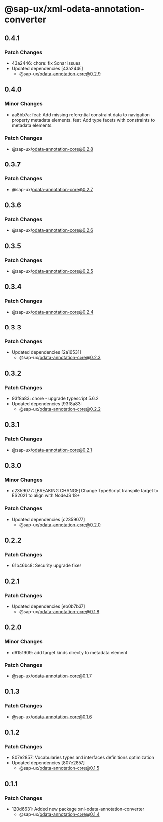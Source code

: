 # @sap-ux/xml-odata-annotation-converter

## 0.4.1

### Patch Changes

-   43a2446: chore: fix Sonar issues
-   Updated dependencies [43a2446]
    -   @sap-ux/odata-annotation-core@0.2.9

## 0.4.0

### Minor Changes

-   aa8bb7a: feat: Add missing referential constraint data to navigation property metadata elements.
    feat: Add type facets with constraints to metadata elements.

### Patch Changes

-   @sap-ux/odata-annotation-core@0.2.8

## 0.3.7

### Patch Changes

-   @sap-ux/odata-annotation-core@0.2.7

## 0.3.6

### Patch Changes

-   @sap-ux/odata-annotation-core@0.2.6

## 0.3.5

### Patch Changes

-   @sap-ux/odata-annotation-core@0.2.5

## 0.3.4

### Patch Changes

-   @sap-ux/odata-annotation-core@0.2.4

## 0.3.3

### Patch Changes

-   Updated dependencies [2a16531]
    -   @sap-ux/odata-annotation-core@0.2.3

## 0.3.2

### Patch Changes

-   93f8a83: chore - upgrade typescript 5.6.2
-   Updated dependencies [93f8a83]
    -   @sap-ux/odata-annotation-core@0.2.2

## 0.3.1

### Patch Changes

-   @sap-ux/odata-annotation-core@0.2.1

## 0.3.0

### Minor Changes

-   c2359077: [BREAKING CHANGE] Change TypeScript transpile target to ES2021 to align with NodeJS 18+

### Patch Changes

-   Updated dependencies [c2359077]
    -   @sap-ux/odata-annotation-core@0.2.0

## 0.2.2

### Patch Changes

-   61b46bc8: Security upgrade fixes

## 0.2.1

### Patch Changes

-   Updated dependencies [eb0b7b37]
    -   @sap-ux/odata-annotation-core@0.1.8

## 0.2.0

### Minor Changes

-   d6151909: add target kinds directly to metadata element

### Patch Changes

-   @sap-ux/odata-annotation-core@0.1.7

## 0.1.3

### Patch Changes

-   @sap-ux/odata-annotation-core@0.1.6

## 0.1.2

### Patch Changes

-   807e2857: Vocabularies types and interfaces definitions optimization
-   Updated dependencies [807e2857]
    -   @sap-ux/odata-annotation-core@0.1.5

## 0.1.1

### Patch Changes

-   120d6631: Added new package xml-odata-annotation-converter
    -   @sap-ux/odata-annotation-core@0.1.4
